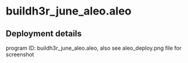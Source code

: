 # buildh3r_june_aleo.aleo

## Deployment details
program ID: buildh3r_june_aleo.aleo, also see aleo_deploy.png file for screenshot